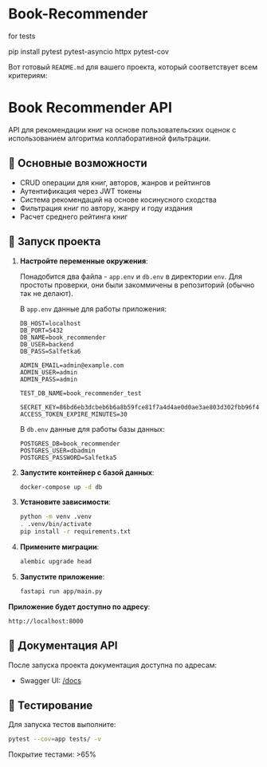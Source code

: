 # Book-Recommender

for tests

pip install pytest pytest-asyncio httpx pytest-cov

Вот готовый `README.md` для вашего проекта, который соответствует всем критериям:

# Book Recommender API

API для рекомендации книг на основе пользовательских оценок с использованием алгоритма коллаборативной фильтрации.

## 📌 Основные возможности

- CRUD операции для книг, авторов, жанров и рейтингов
- Аутентификация через JWT токены
- Система рекомендаций на основе косинусного сходства
- Фильтрация книг по автору, жанру и году издания
- Расчет среднего рейтинга книг

## 🚀 Запуск проекта

1. **Настройте переменные окружения**:

   Понадобится два файла - `app.env` и `db.env` в директории `env`.
   Для простоты проверки, они были закоммичены в репозиторий (обычно так не делают).

   В `app.env` данные для работы приложения:
    ```
    DB_HOST=localhost
    DB_PORT=5432
    DB_NAME=book_recommender
    DB_USER=backend
    DB_PASS=Salfetka6
    
    ADMIN_EMAIL=admin@example.com
    ADMIN_USER=admin
    ADMIN_PASS=admin
    
    TEST_DB_NAME=book_recommender_test
    
    SECRET_KEY=86bd6eb3dcbeb6b6a8b59fce81f7a4d4ae0d0ae3ae803d302fbb96f41988478c
    ACCESS_TOKEN_EXPIRE_MINUTES=30
    ```

   В `db.env` данные для работы базы данных:
    ```
    POSTGRES_DB=book_recommender
    POSTGRES_USER=dbadmin
    POSTGRES_PASSWORD=Salfetka5
    ```

2. **Запустите контейнер с базой данных**:
   ```bash
   docker-compose up -d db
   ```

3. **Установите зависимости**:
   ```bash
   python -m venv .venv
   . .venv/bin/activate
   pip install -r requirements.txt
   ```

4. **Примените миграции**:
   ```bash
   alembic upgrade head
   ```

5. **Запустите приложение**:
   ```bash
   fastapi run app/main.py
   ```

**Приложение будет доступно по адресу**:

```
http://localhost:8000
```

## 📄 Документация API

После запуска проекта документация доступна по адресам:

- Swagger UI: [/docs](http://localhost:8000/docs)

## 🧪 Тестирование

Для запуска тестов выполните:

```bash
pytest --cov=app tests/ -v
```

Покрытие тестами: >65%
